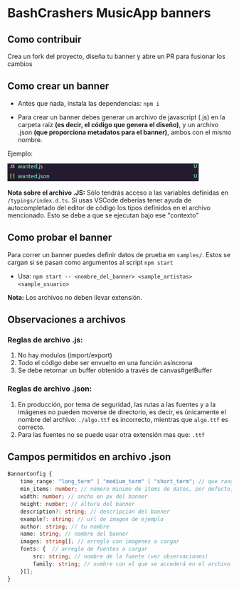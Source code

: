 # BashCrashers MusicApp banners

## Como contribuir

Crea un fork del proyecto, diseña tu banner y abre un PR para fusionar los cambios

## Como crear un banner

- Antes que nada, instala las dependencias: `npm i`

- Para crear un banner debes generar un archivo de javascript (.js) en la carpeta raíz **(es decir, el código que genera el diseño)**, y un archivo .json **(que proporciona metadatos para el banner)**, ambos con el mismo nombre.

Ejemplo:

![Ejemplo](./dir.png)

**Nota sobre el archivo .JS:** Sólo tendrás acceso a las variables definidas en `/typings/index.d.ts`. Si usas VSCode deberías tener ayuda de autocompletado del editor de código los tipos definidos en el archivo mencionado. Esto se debe a que se ejecutan bajo ese "contexto"

## Como probar el banner

Para correr un banner puedes definir datos de prueba en `samples/`. Estos se cargan si se pasan como argumentos al script `npm start`

- Usa: `npm start -- <nombre_del_banner> <sample_artistas> <sample_usuario>`

**Nota:** Los archivos no deben llevar extensión.

## Observaciones a archivos

### Reglas de archivo .js:

1. No hay modulos (import/export)
2. Todo el código debe ser envuelto en una función asíncrona
3. Se debe retornar un buffer obtenido a través de canvas#getBuffer

### Reglas de archivo .json:

1. En producción, por tema de seguridad, las rutas a las fuentes y a la imágenes no pueden moverse de directorio, es decir, es únicamente el nombre del archivo: `./algo.ttf` es incorrecto, mientras que `algo.ttf` es correcto.
2. Para las fuentes no se puede usar otra extensión mas que: `.ttf`

## Campos permitidos en archivo .json

```typescript
BannerConfig {
    time_range: "long_term" | "medium_term" | "short_term"; // que rango de tiempo debe ser la información de la API de spotify, por defecto es "medium_term"
    min_items: number; // número minimo de items de datos, por defecto, 1.
    width: number; // ancho en px del banner
    height: number; // altura del banner
    description?: string; // descripción del banner
    example?: string; // url de imagen de ejemplo
    author: string; // tu nombre
    name: string; // nombre del banner
    images: string[]; // arreglo con imagenes a cargar
    fonts: {  // arreglo de fuentes a cargar
        src: string; // nombre de la fuente (ver observaciones)
        family: string; // nombre con el que se accederá en el archivo js
    }[];
}
```
